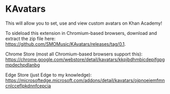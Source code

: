 # KAvatars

This will allow you to set, use and view custom avatars on Khan Academy!

To sideload this extension in Chromium-based browsers, download and extract the zip file here: https://github.com/SMOMusic/KAvatars/releases/tag/0.1.

Chrome Store (most all Chromium-based browsers support this): https://chrome.google.com/webstore/detail/kavatars/kkpjbdhmbicdepifgpgmpdechpdlanbg

Edge Store (just Edge to my knowledge): https://microsoftedge.microsoft.com/addons/detail/kavatars/ojpnoeiemfmncnlcceflpkdnnfcepcia
